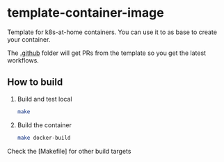 # template-container-image

Template for k8s-at-home containers. You can use it to as base to create your container.

The [.github](.github) folder will get PRs from the template so you get the latest workflows.

## How to build

1. Build and test local
    ```bash
    make
    ```
2. Build the container
    ```bash
    make docker-build
    ```

Check the [Makefile] for other build targets


